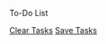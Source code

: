 <span class="card-title">To-Do List</span>

<a href="#" id="clearbtn" class="col s12 clear-tasks btn red">Clear Tasks</a> <a href="#" id="savebtn" class="col s12 save-tasks btn green">Save Tasks</a>
